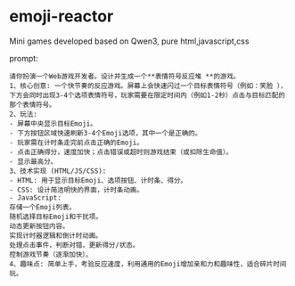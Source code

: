 # emoji-reactor
Mini games developed based on Qwen3, pure html,javascript,css

prompt:

    请你扮演一个Web游戏开发者。设计并生成一个**表情符号反应堆 **的游戏。
    1、核心创意: 一个快节奏的反应游戏。屏幕上会快速闪过一个目标表情符号（例如：笑脸 ），下方会同时出现3-4个选项表情符号，玩家需要在限定时间内（例如1-2秒）点击与目标匹配的那个表情符号。
    2、玩法:
    - 屏幕中央显示目标Emoji。
    - 下方按钮区域快速刷新3-4个Emoji选项，其中一个是正确的。
    - 玩家需在计时条走完前点击正确的Emoji。
    - 点击正确得分，速度加快；点击错误或超时则游戏结束（或扣除生命值）。
    - 显示最高分。
    3、技术实现 (HTML/JS/CSS):
    - HTML: 用于显示目标Emoji、选项按钮、计时条、得分。
    - CSS: 设计简洁明快的界面，计时条动画。
    - JavaScript:
    存储一个Emoji列表。
    随机选择目标Emoji和干扰项。
    动态更新按钮内容。
    实现计时器逻辑和倒计时动画。
    处理点击事件，判断对错，更新得分/状态。
    控制游戏节奏（逐渐加快）。
    4、趣味点: 简单上手，考验反应速度，利用通用的Emoji增加亲和力和趣味性，适合碎片时间玩。
